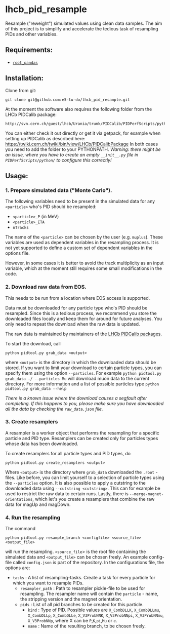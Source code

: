 # lhcb_pid_resample

Resample ("reweight") simulated values using clean data samples.
The aim of this project is to simplify and accelerate the tedious task of resampling PIDs and other variables.

## Requirements:

* [`root_pandas`](https://github.com/ibab/root_pandas)

## Installation:

Clone from git:

    git clone git@github.com:e5-tu-do/lhcb_pid_resample.git

At the moment the software also requires the following folder from the LHCb PIDCalib package:

    http://svn.cern.ch/guest/lhcb/Urania/trunk/PIDCalib/PIDPerfScripts/python/

You can either check it out directly or get it via getpack, for example when setting up PIDCalib as described here: https://twiki.cern.ch/twiki/bin/view/LHCb/PIDCalibPackage
In both cases you need to add the folder to your PYTHONPATH. *Warning: there might be an issue, where you have to create an empty `__init__.py` file in `PIDPerfScripts/python/` to configure this correctly!*

## Usage:

### 1. Prepare simulated data ("Monte Carlo").

The following variables need to be present in the simulated data for any `<particle>` who's PID should be resampled:
* `<particle>_P` (in MeV)
* `<particle>_ETA`
* `nTracks`

The name of the `<particle>` can be chosen by the user (e.g. `muplus`).
These variables are used as dependent variables in the resampling process.
It is not yet supported to define a custom set of dependent variables in the options file.

However, in some cases it is better to avoid the track multiplicity as an input variable, which at the moment still requires some small modifications in the code.

### 2. Download raw data from EOS.

This needs to be run from a location where EOS access is supported.

Data must be downloaded for any particle type who's PID should be resampled. Since this is a tedious process,
we recommend you store the downloaded files locally and keep them for around for future analyses. You only need to
repeat the download when the raw data is updated.

The raw data is maintained by maintainers of the [LHCb PIDCalib packages](https://twiki.cern.ch/twiki/bin/view/LHCb/PIDCalibPackage).

To start the download, call

    python pidtool.py grab_data <output>

where `<output>` is the directory in which the downloaded data should be stored.
If you want to limit your download to certain particle types, you can specify them using the option
`--particles`.
For example `python pidtool.py grab_data ./ --particles Mu` will download muon data to the current directory.
For more information and a list of possible particles type `python pidtool.py grab_data --help`

*There is a known issue where the download causes a segfault after completing. If this happens to you, please make sure you have downloaded all the data by checking the `raw_data.json` file.*

### 3. Create resamplers

A resampler is a worker object that performs the resampling for a specific particle and PID type. Resamplers can be created only for particles types whose data has been downloaded.

To create resamplers for all particle types and PID types, do

    python pidtool.py create_resamplers <output>

Where  `<output>` is the directory where `grab_data` downloaded the `.root` - files. Like before, you can limit yourself to a selection of particle types using the `--particles` option. It is also possible to apply a cutstring to the downloaded data using `--cutstring <cutstring>`. This can for example be used to restrict the raw data to certain runs. Lastly, there is `--merge-magnet-orientations`, which let's you create a resamplers that combine the raw data for magUp and magDown. 

### 4. Run the resampling
The command

    python pidtool.py resample_branch <configfile> <source_file> <output_file>

will run the resampling. `<source_file`> is the root file containing the simulated data and `<output_file>` can be chosen freely. An example config-file called `config.json` is part of the repository. In the configurations file, the options are:
* `tasks` : A list of resampling-tasks. Create a task for every particle for which you want to resample PIDs.
  * `resampler_path` : Path to resampler pickle-file to be used for resampling. The resampler name will contain the `particle` - name, the stripping version and the magnet orientation.
  * `pids` : List of all pid branches to be created for this particle.
    * `kind` : Type of PID. Possible values are `X_CombDLLK`, `X_CombDLLmu`, `X_CombDLLp`, `X_CombDLLe`, `X_V3ProbNNK`, `X_V3ProbNNpi`, `X_V3ProbNNmu`, `X_V3ProbNNp`, where X can be `P`,`K`,`pi`,`Mu` or `e`.
    * `name` : Name of the resulting branch, to be chosen freely.
